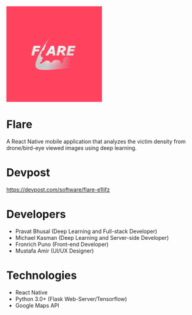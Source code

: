 <img src="https://github.com/Shadowsych/flare/blob/master/assets/splash.png" width="250" height="250"/>

# Flare
A React Native mobile application that analyzes the victim density from drone/bird-eye viewed images using deep learning.

# Devpost
https://devpost.com/software/flare-e1ljfz

# Developers
- Pravat Bhusal (Deep Learning and Full-stack Developer)
- Michael Kasman (Deep Learning and Server-side Developer)
- Fronrich Puno (Front-end Developer)
- Mustafa Amir (UI/UX Designer)

# Technologies
- React Native
- Python 3.0+ (Flask Web-Server/Tensorflow)
- Google Maps API
